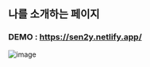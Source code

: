 ## 나를 소개하는 페이지
### DEMO : https://sen2y.netlify.app/

![image](https://github.com/sen2y/KakaoCloudSchool_MyPage/assets/83276834/0dd50f65-1dfc-4c64-9057-05ec6572ef1e)
